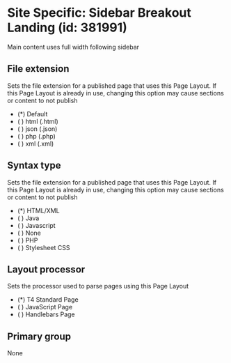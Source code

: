 # Site Specific: Sidebar Breakout Landing (id: 381991)

Main content uses full width following sidebar

## File extension

Sets the file extension for a published page that uses this Page Layout. If this Page Layout is already in use, changing this option may cause sections or content to not publish

- (*) Default
- ( ) html (.html)
- ( ) json (.json)
- ( ) php (.php)
- ( ) xml (.xml)

## Syntax type

Sets the file extension for a published page that uses this Page Layout. If this Page Layout is already in use, changing this option may cause sections or content to not publish

- (*) HTML/XML
- ( ) Java
- ( ) Javascript
- ( ) None
- ( ) PHP
- ( ) Stylesheet CSS

## Layout processor

Sets the processor used to parse pages using this Page Layout

- (*) T4 Standard Page
- ( ) JavaScript Page
- ( ) Handlebars Page

## Primary group

None
